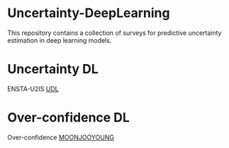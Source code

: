# Uncertainty-DeepLearning
This repository contains a collection of surveys for predictive uncertainty estimation in deep learning models.

# Uncertainty DL
ENSTA-U2IS [UDL](https://issueantenna.com/repo/ENSTA-U2IS/awesome-uncertainty-deeplearning)
# Over-confidence DL
Over-confidence [MOONJOOYOUNG](https://github.com/MOONJOOYOUNG/Deep-learning-Uncertainty-papers)
